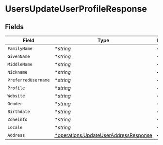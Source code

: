 # UsersUpdateUserProfileResponse


## Fields

| Field                                                                                         | Type                                                                                          | Required                                                                                      | Description                                                                                   |
| --------------------------------------------------------------------------------------------- | --------------------------------------------------------------------------------------------- | --------------------------------------------------------------------------------------------- | --------------------------------------------------------------------------------------------- |
| `FamilyName`                                                                                  | **string*                                                                                     | :heavy_minus_sign:                                                                            | N/A                                                                                           |
| `GivenName`                                                                                   | **string*                                                                                     | :heavy_minus_sign:                                                                            | N/A                                                                                           |
| `MiddleName`                                                                                  | **string*                                                                                     | :heavy_minus_sign:                                                                            | N/A                                                                                           |
| `Nickname`                                                                                    | **string*                                                                                     | :heavy_minus_sign:                                                                            | N/A                                                                                           |
| `PreferredUsername`                                                                           | **string*                                                                                     | :heavy_minus_sign:                                                                            | N/A                                                                                           |
| `Profile`                                                                                     | **string*                                                                                     | :heavy_minus_sign:                                                                            | N/A                                                                                           |
| `Website`                                                                                     | **string*                                                                                     | :heavy_minus_sign:                                                                            | N/A                                                                                           |
| `Gender`                                                                                      | **string*                                                                                     | :heavy_minus_sign:                                                                            | N/A                                                                                           |
| `Birthdate`                                                                                   | **string*                                                                                     | :heavy_minus_sign:                                                                            | N/A                                                                                           |
| `Zoneinfo`                                                                                    | **string*                                                                                     | :heavy_minus_sign:                                                                            | N/A                                                                                           |
| `Locale`                                                                                      | **string*                                                                                     | :heavy_minus_sign:                                                                            | N/A                                                                                           |
| `Address`                                                                                     | [*operations.UpdateUserAddressResponse](../../models/operations/updateuseraddressresponse.md) | :heavy_minus_sign:                                                                            | N/A                                                                                           |
